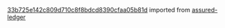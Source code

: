[33b725e142c809d710c8f8bdcd8390cfaa05b81d](https://github.com/insolar/assured-ledger/commit/33b725e142c809d710c8f8bdcd8390cfaa05b81d) imported from [assured-ledger](https://github.com/insolar/assured-ledger)

